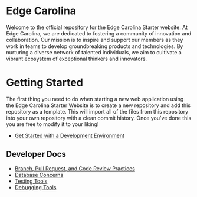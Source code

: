 # Edge Carolina

Welcome to the official repository for the Edge Carolina Starter website. At Edge Carolina, we are dedicated to fostering a community of innovation and collaboration. Our mission is to inspire and support our members as they work in teams to develop groundbreaking products and technologies. By nurturing a diverse network of talented individuals, we aim to cultivate a vibrant ecosystem of exceptional thinkers and innovators.

# Getting Started

The first thing you need to do when starting a new web application using the Edge Carolina Starter Website is to create a new repository and add this repository as a template. This will import all of the files from this repository into your own repository with a clean commit history. Once you've done this you are free to modify it to your liking!


* [Get Started with a Development Environment](docs/get_started.md)

## Developer Docs

* [Branch, Pull Request, and Code Review Practices](docs/branches.md)
* [Database Concerns](docs/database.md)
* [Testing Tools](docs/testing.md)
* [Debugging Tools](docs/debugging.md)
